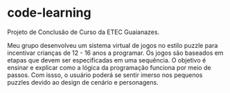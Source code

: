 # code-learning
Projeto de Conclusão de Curso da ETEC Guaianazes.

Meu grupo desenvolveu um sistema virtual de jogos no estilo puzzle para incentivar crianças de 12 - 16 anos a programar. 
Os jogos são baseados em etapas que devem ser especificadas em uma sequência. O objetivo é ensinar e explicar como a lógica da programação funciona por meio de passos.
Com issso, o usuário poderá se sentir imerso nos pequenos puzzles devido ao design de cenário e personagens.

